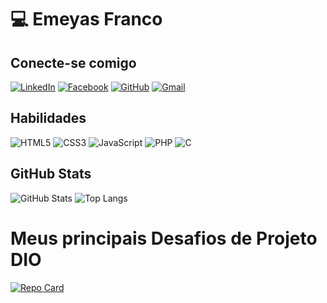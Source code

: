 # :computer: Emeyas Franco

## Conecte-se comigo
[![LinkedIn](https://img.shields.io/badge/LinkedIn-444444?style=for-the-badge&logo=linkedin&logoColor=white)](https://www.linkedin.com/in/emeyas-franco/)
[![Facebook](https://img.shields.io/badge/Facebook-444444?style=for-the-badge&logo=facebook&logoColor=blue)](https://www.facebook.com/profile.php?id=100082735088141/)
[![GitHub](https://img.shields.io/badge/GitHub-444444?style=for-the-badge&logo=github&logoColor=white)](https://github.com/emeyas-franco)
[![Gmail](https://img.shields.io/badge/Gmail-444444?style=for-the-badge&logo=gmail&logoColor=red)](mailto:emeyasdev@gmail.com)

## Habilidades
![HTML5](https://img.shields.io/badge/HTML5-E34F26?style=for-the-badge&logo=html5&logoColor=white)
![CSS3](https://img.shields.io/badge/CSS3-1572B6?style=for-the-badge&logo=css3&logoColor=white)
![JavaScript](https://img.shields.io/badge/JavaScript-F7DF1E?style=for-the-badge&logo=javascript&logoColor=black)
![PHP](https://img.shields.io/badge/PHP-777BB4?style=for-the-badge&logo=php&logoColor=white)
![C](https://img.shields.io/badge/C-00599C?style=for-the-badge&logo=c&logoColor=white)

## GitHub Stats
![GitHub Stats](https://github-readme-stats.vercel.app/api?username=emeyas-franco&theme=dracula&show_icons=true)
![Top Langs](https://github-readme-stats-git-masterrstaa-rickstaa.vercel.app/api/top-langs/?username=emeyas-franco&layout=compact&theme=dracula)

# Meus principais Desafios de Projeto DIO
[![Repo Card](https://github-readme-stats.vercel.app/api/pin/?username=emeyas-franco&repo=desafio-do-felipao&theme=dracula&show_icons=true)](https://github.com/emeyas-franco/desafio-do-felipao)


